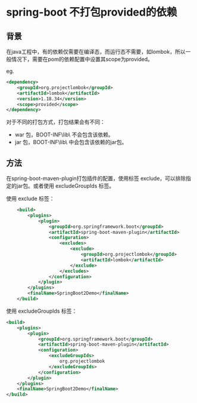 # spring-boot 不打包provided的依赖



## 背景

在java工程中，有的依赖仅需要在编译态，而运行态不需要，如lombok，所以一般情况下，需要在pom的依赖配置中设置其scope为provided。

eg.

```xml
<dependency>
    <groupId>org.projectlombok</groupId>
    <artifactId>lombok</artifactId>
    <version>1.18.34</version>
    <scope>provided</scope>
</dependency>
```

对于不同的打包方式，打包结果会有不同：

- war 包，BOOT-INF\lib\ 不会包含该依赖。
- jar 包，BOOT-INF\lib\ 中会包含该依赖的jar包。



## 方法

在spring-boot-maven-plugin打包插件的配置，使用标签 exclude，可以排除指定的jar包。或者使用 excludeGroupIds 标签。



使用 exclude 标签：

```xml
    <build>
        <plugins>
            <plugin>
                <groupId>org.springframework.boot</groupId>
                <artifactId>spring-boot-maven-plugin</artifactId>
                <configuration>
                    <excludes>
                        <exclude>
                            <groupId>org.projectlombok</groupId>
                            <artifactId>lombok</artifactId>
                        </exclude>
                    </excludes>
                </configuration>
            </plugin>
        </plugins>
        <finalName>SpringBoot2Demo</finalName>
    </build>
```



使用 excludeGroupIds 标签：

```xml
<build>
    <plugins>
        <plugin>
            <groupId>org.springframework.boot</groupId>
            <artifactId>spring-boot-maven-plugin</artifactId>
            <configuration>
                <excludeGroupIds>
                    org.projectlombok
                </excludeGroupIds>
            </configuration>
        </plugin>
    </plugins>
    <finalName>SpringBoot2Demo</finalName>
</build>
```